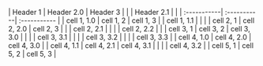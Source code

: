 | Header 1    | Header 2.0  | Header 3     |
|             | Header 2.1  |              |
| :-----------| :-----------| :----------- |
| cell 1, 1.0 | cell 1, 2   | cell 1, 3    |
| cell 1, 1.1 |             |              |
| cell 2, 1   | cell 2, 2.0 | cell 2, 3    |
|             | cell 2, 2.1 |              |
|             | cell 2, 2.2 |              |
| cell 3, 1   | cell 3, 2   | cell 3, 3.0  |
|             |             | cell 3, 3.1  |
|             |             | cell 3, 3.2  |
|             |             | cell 3, 3.3  |
| cell 4, 1.0 | cell 4, 2.0 | cell 4, 3.0  |
| cell 4, 1.1 | cell 4, 2.1 | cell 4, 3.1  |
|             |             | cell 4, 3.2  |
| cell 5, 1   | cell 5, 2   | cell 5, 3    |